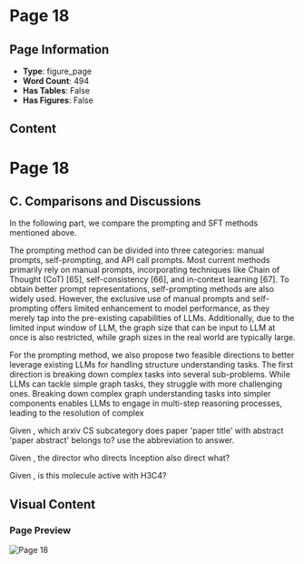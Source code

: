 # Page 18

## Page Information

- **Type**: figure_page
- **Word Count**: 494
- **Has Tables**: False
- **Has Figures**: False

## Content

# Page 18

## C. Comparisons and Discussions

In the following part, we compare the prompting and SFT methods mentioned above.

The prompting method can be divided into three categories: manual prompts, self-prompting, and API call prompts. Most current methods primarily rely on manual prompts, incorporating techniques like Chain of Thought (CoT) [65], self-consistency [66], and in-context learning [67]. To obtain better prompt representations, self-prompting methods are also widely used. However, the exclusive use of manual prompts and self-prompting offers limited enhancement to model performance, as they merely tap into the pre-existing capabilities of LLMs. Additionally, due to the limited input window of LLM, the graph size that can be input to LLM at once is also restricted, while graph sizes in the real world are typically large.

For the prompting method, we also propose two feasible directions to better leverage existing LLMs for handling structure understanding tasks. The first direction is breaking down complex tasks into several sub-problems. While LLMs can tackle simple graph tasks, they struggle with more challenging ones. Breaking down complex graph understanding tasks into simpler components enables LLMs to engage in multi-step reasoning processes, leading to the resolution of complex

Given <graph>, which arxiv CS subcategory does paper 'paper title' with abstract 'paper abstract' belongs to? use the abbreviation to answer.

<!-- image -->

Given <knowledge graph>, the director who directs Inception also direct what?

<!-- image -->

Given <graph>, is this molecule active with H3C4?

<!-- image -->

## Visual Content

### Page Preview

![Page 18](/projects/llms/images/A_Survey_of_Large_Language_Models_on_Generative_Graph_Analytics_Query_Learning_and_Applications_page_18.png)
